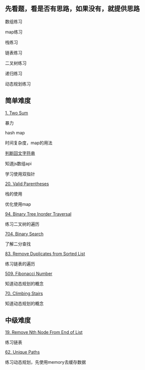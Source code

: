 ## 先看题，看是否有思路，如果没有，就提供思路

数组练习

map练习

栈练习

链表练习

二叉树练习

递归练习

动态规划练习

## 简单难度

[1. Two Sum](https://leetcode.com/problems/two-sum)

暴力

hash map

时间复杂度，map的用法

[判断回文字符串](https://segmentfault.com/a/1190000016226571)

知道js数组api

学习使用双指针

[20. Valid Parentheses](https://leetcode.com/problems/valid-parentheses)

栈的使用

优化使用map

[94. Binary Tree Inorder Traversal](https://leetcode.com/problems/binary-tree-inorder-traversal)

练习二叉树的遍历

[704. Binary Search](https://leetcode.com/problems/binary-search)

了解二分查找

[83. Remove Duplicates from Sorted List](https://leetcode.com/problems/remove-duplicates-from-sorted-list)

练习链表的遍历

[509. Fibonacci Number](https://leetcode.com/problems/fibonacci-number)

知道动态规划的概念

[70. Climbing Stairs](https://leetcode.com/problems/climbing-stairs)

知道动态规划的概念

## 中级难度

[19. Remove Nth Node From End of List](https://leetcode.com/problems/remove-nth-node-from-end-of-list)

练习链表

[62. Unique Paths](https://leetcode.com/problems/unique-paths)

练习动态规划，先使用memory去缓存数据
